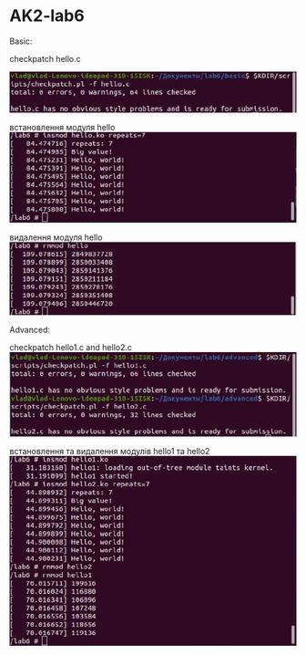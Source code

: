 # AK2-lab6

Basic:

checkpatch hello.c

![lab6](img/1.jpg)

встановлення модуля hello
![lab6](img/2.jpg)

видалення модуля hello
![lab6](img/3.jpg)

Advanced:

checkpatch hello1.c and hello2.c
![lab6](img/4.jpg)

встановлення та видалення модулів hello1 та hello2
![lab6](img/5.jpg)






